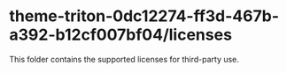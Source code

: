 # theme-triton-0dc12274-ff3d-467b-a392-b12cf007bf04/licenses

This folder contains the supported licenses for third-party use.
